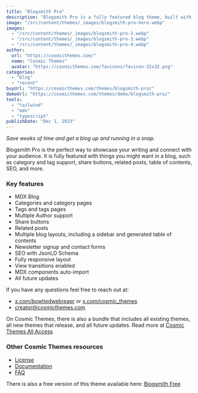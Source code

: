 ```yaml
---
title: "Blogsmith Pro"
description: "Blogsmith Pro is a fully featured blog theme, built with Astro and Tailwind CSS."
image: "/src/content/themes/_images/blogsmith-pro-hero.webp"
images:
  - "/src/content/themes/_images/blogsmith-pro-2.webp"
  - "/src/content/themes/_images/blogsmith-pro-3.webp"
  - "/src/content/themes/_images/blogsmith-pro-4.webp"
author:
  url: "https://cosmicthemes.com/"
  name: "Cosmic Themes"
  avatar: "https://cosmicthemes.com/favicons/favicon-32x32.png"
categories:
  - "blog"
  - "recent"
buyUrl: "https://cosmicthemes.com/themes/blogsmith-pro/"
demoUrl: "https://cosmicthemes.com/themes/demo/blogsmith-pro/"
tools:
  - "tailwind"
  - "mdx"
  - "typescript"
publishDate: "Dec 1, 2023"
---
```


<p><em>Save weeks of time and get a blog up and running in a snap.</em></p>
<p>
  Blogsmith Pro is the perfect way to showcase your writing and connect with your audience. It is
  fully featured with things you might want in a blog, such as category and tag support, share
  buttons, related posts, table of contents, SEO, and more.
</p>
<h3>Key features</h3>
<ul>
  <li>MDX Blog</li>
  <li>Categories and category pages</li>
  <li>Tags and tags pages</li>
  <li>Multiple Author support</li>
  <li>Share buttons</li>
  <li>Related posts</li>
  <li>Multiple blog layouts, including a sidebar and generated table of contents</li>
  <li>Newsletter signup and contact forms</li>
  <li>SEO with JsonLD Schema</li>
  <li>Fully responsive layout</li>
  <li>View transitions enabled</li>
  <li>MDX components auto-import</li>
  <li>All future updates</li>
</ul>
<p>If you have any questions feel free to reach out at:</p>
<ul>
  <li>
    <a href="https://twitter.com/BowTiedWebReapr">x.com/bowtiedwebreapr</a> or
    <a href="https://twitter.com/cosmic_themes">x.com/cosmic_themes</a>
  </li>
  <li><a href="mailto:creator@cosmicthemes.com">creator@cosmicthemes.com</a></li>
</ul>
<p>
  On Cosmic Themes, there is also a bundle that includes all existing themes, all new themes that
  release, and all future updates. Read more at
  <a href="https://cosmicthemes.com/all-access/">Cosmic Themes All Access</a>
</p>
<h3>Other Cosmic Themes resources</h3>
<ul>
  <li><a href="https://cosmicthemes.com/license/">License</a></li>
  <li><a href="https://cosmicthemes.com/docs/">Documentation</a></li>
  <li><a href="https://cosmicthemes.com/faq/">FAQ</a></li>
</ul>
<p>
  There is also a free version of this theme available here:
  <a href="https://cosmicthemes.com/themes/blogsmith-free/">Blogsmith Free</a>
</p>
